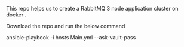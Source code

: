 This repo helps us to create a RabbitMQ 3 node application cluster on docker .

Download the repo and run the below command

ansible-playbook -i hosts  Main.yml  --ask-vault-pass
